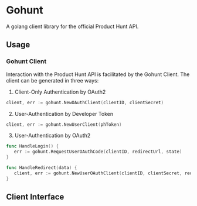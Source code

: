 Gohunt
========

A golang client library for the official Product Hunt API.

## Usage

### Gohunt Client

Interaction with the Product Hunt API is facilitated by the Gohunt Client. The client can be generated in three ways:

1. Client-Only Authentication by OAuth2
```go
client, err := gohunt.NewOAuthClient(clientID, clientSecret)
```

2. User-Authentication by Developer Token
```go
client, err := gohunt.NewUserClient(phToken)
```

3. User-Authentication by OAuth2
```go
func HandleLogin() {
   err := gohunt.RequestUserOAuthCode(clientID, redirectUrl, state)
}

func HandleRedirect(data) {
   client, err := gohunt.NewUserOAuthClient(clientID, clientSecret, redirectUrl, data.code)
}
```

## Client Interface
